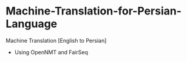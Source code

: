 # Machine-Translation-for-Persian-Language

Machine Translation [English to Persian]
- Using OpenNMT and FairSeq

